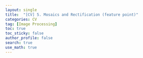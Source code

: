 ```yaml
---
layout: single  
title:  "[CV] 5. Mosaics and Rectification (feature point)"
categories: CV
tag: [Image Processing]
toc: true
toc_sticky: false
author_profile: false
search: true
use_math: true
---
```


<br/>
